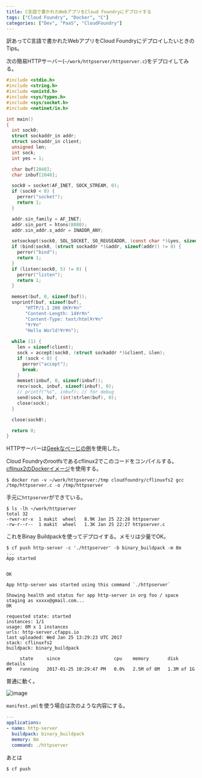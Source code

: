 ```yaml
---
title: C言語で書かれたWebアプリをCloud Foundryにデプロイする
tags: ["Cloud Foundry", "Docker", "C"]
categories: ["Dev", "PaaS", "CloudFoundry"]
---
```


訳あってC言語で書かれたWebアプリをCloud FoundryにデプロイしたいときのTips。

次の簡易HTTPサーバー(`~/work/httpserver/httpserver.c`)をデプロイしてみる。

``` c
#include <stdio.h>
#include <string.h>
#include <unistd.h>
#include <sys/types.h>
#include <sys/socket.h>
#include <netinet/in.h>

int main()
{
  int sock0;
  struct sockaddr_in addr;
  struct sockaddr_in client;
  unsigned len;
  int sock;
  int yes = 1;

  char buf[2048];
  char inbuf[2048];

  sock0 = socket(AF_INET, SOCK_STREAM, 0);
  if (sock0 < 0) {
    perror("socket");
    return 1;
  }

  addr.sin_family = AF_INET;
  addr.sin_port = htons(8080);
  addr.sin_addr.s_addr = INADDR_ANY;

  setsockopt(sock0, SOL_SOCKET, SO_REUSEADDR, (const char *)&yes, sizeof(yes));
  if (bind(sock0, (struct sockaddr *)&addr, sizeof(addr)) != 0) {
    perror("bind");
    return 1;
  }
  if (listen(sock0, 5) != 0) {
    perror("listen");
    return 1;
  }

  memset(buf, 0, sizeof(buf));
  snprintf(buf, sizeof(buf),
	   "HTTP/1.1 200 OK¥r¥n"
	   "Content-Length: 14¥r¥n"
	   "Content-Type: text/html¥r¥n"
	   "¥r¥n"
	   "Hello World!¥r¥n");
  
  while (1) {
    len = sizeof(client);
    sock = accept(sock0, (struct sockaddr *)&client, &len);
    if (sock < 0) {
      perror("accept");
      break;
    }
    memset(inbuf, 0, sizeof(inbuf));
    recv(sock, inbuf, sizeof(inbuf), 0);
    // printf("%s", inbuf); // for debug
    send(sock, buf, (int)strlen(buf), 0);
    close(sock);
  }

  close(sock0);

  return 0;
}
```

HTTPサーバーは[Geekなぺーじの例](http://www.geekpage.jp/programming/linux-network/http-server.php)を使用した。

Cloud Foundryのrootfsであるcflinux2でこのコードをコンパイルする。[cflinux2のDockerイメージ](https://hub.docker.com/r/cloudfoundry/cflinuxfs2/)を使用する。

``` console
$ docker run -v ~/work/httpserver:/tmp cloudfoundry/cflinuxfs2 gcc /tmp/httpserver.c -o /tmp/httpserver
```

手元に`httpserver`ができている。

``` console
$ ls -lh ~/work/httpserver
total 32
-rwxr-xr-x  1 makit  wheel   8.9K Jan 25 22:28 httpserver
-rw-r--r--  1 makit  wheel   1.3K Jan 25 22:27 httpserver.c
```

これをBinay Buildpackを使ってデプロイする。メモリは少量でOK。

``` console
$ cf push http-server -c './httpserver' -b binary_buildpack -m 8m
...
App started


OK

App http-server was started using this command `./httpserver`

Showing health and status for app http-server in org foo / space staging as xxxxx@gmail.com...
OK

requested state: started
instances: 1/1
usage: 8M x 1 instances
urls: http-server.cfapps.io
last uploaded: Wed Jan 25 13:29:23 UTC 2017
stack: cflinuxfs2
buildpack: binary_buildpack

     state     since                    cpu    memory       disk         details
#0   running   2017-01-25 10:29:47 PM   0.0%   2.5M of 8M   1.3M of 1G
```

普通に動く。

![image](https://qiita-image-store.s3.amazonaws.com/0/1852/e87e4902-2e0f-effd-1e96-36d7009c93a6.png)


`manifest.yml`を使う場合は次のような内容にする。

``` yaml
---
applications:
- name: http-server
  buildpack: binary_buildpack
  memory: 8m
  command: ./httpserver
```

あとは

``` console
$ cf push
```



